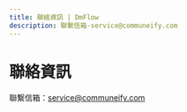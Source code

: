 ```yaml
---
title: 聯絡資訊 | DmFlow
description: 聯繫信箱-service@communeify.com
---
```


# 聯絡資訊
 
聯繫信箱：<service@communeify.com>